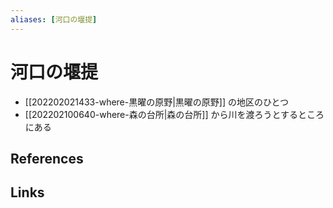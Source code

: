 ```yaml
---
aliases: [河口の堰提]
---
```

# 河口の堰提

- [[202202021433-where-黒曜の原野|黒曜の原野]] の地区のひとつ
- [[202202100640-where-森の台所|森の台所]] から川を渡ろうとするところにある

## References



## Links


